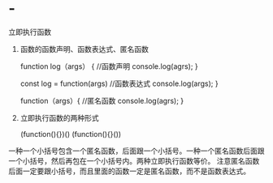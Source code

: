 # -

立即执行函数

1. 函数的函数声明、函数表达式、匿名函数

    function log（args） {    //函数声明
      console.log(agrs);
    }

    const log = function(args)    //函数表达式
      console.log(args);
    }

    function（args）{        //匿名函数
      console.log(agrs);
    }

2. 立即执行函数的两种形式

    (function(){})()
    (function(){}())

一种一个小括号包含一个匿名函数，后面跟一个小括号。一种一个匿名函数后面跟一个小括号，然后再包在一个小括号内。两种立即执行函数等价。
注意匿名函数后面一定要跟小括号，而且里面的函数一定是匿名函数，而不是函数表达式。

